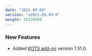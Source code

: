 ```yaml
---
date: "2021-09-09"
version: "v2021.09.09-0"
weight: 20210909
---
```


### <span class="label label-green">New Features</span>
- Added [KOTS add-on](/docs/add-ons/kots) version 1.51.0.
